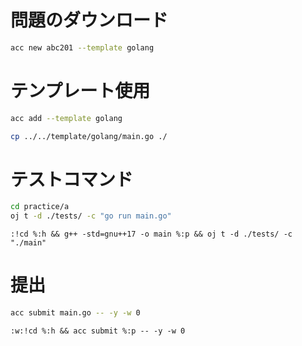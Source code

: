 # 問題のダウンロード

```bash
acc new abc201 --template golang
```

# テンプレート使用

```bash
acc add --template golang
```

```bash
cp ../../template/golang/main.go ./
```

# テストコマンド

```bash
cd practice/a
oj t -d ./tests/ -c "go run main.go"
```

```vim
:!cd %:h && g++ -std=gnu++17 -o main %:p && oj t -d ./tests/ -c "./main"
```

# 提出

```bash
acc submit main.go -- -y -w 0
```

```vim
:w:!cd %:h && acc submit %:p -- -y -w 0
```
